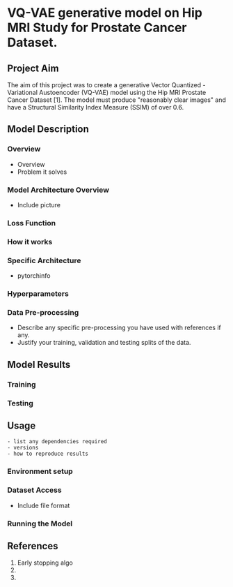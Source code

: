 # VQ-VAE generative model on Hip MRI Study for Prostate Cancer Dataset.

## Project Aim
The aim of this project was to create a generative Vector Quantized - Variational Austoencoder (VQ-VAE) model using the Hip MRI Prostate Cancer Dataset [1]. The model must produce "reasonably clear images" and have a Structural Similarity Index Measure (SSIM) of over 0.6.

## Model Description

### Overview
- Overview
- Problem it solves

### Model Architecture Overview
- Include picture

### Loss Function

### How it works

### Specific Architecture
- pytorchinfo 

### Hyperparameters

### Data Pre-processing
- Describe any specific pre-processing you have used with references if any.
- Justify your training, validation and testing splits of the data.


## Model Results

### Training

### Testing

## Usage
    - list any dependencies required
    - versions
    - how to reproduce results

### Environment setup

### Dataset Access
- Include file format

### Running the Model



## References

1. Early stopping algo
2.
3.









